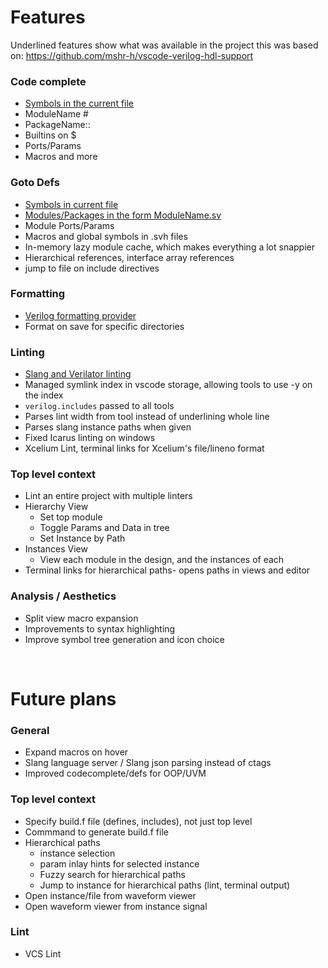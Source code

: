 # Features

Underlined features show what was available in the project this was based on: https://github.com/mshr-h/vscode-verilog-hdl-support

### Code complete
- <u>Symbols in the current file</u>
- ModuleName #
- PackageName::
- Builtins on $
- Ports/Params
- Macros and more

### Goto Defs
- <u>Symbols in current file</u>
- <u>Modules/Packages in the form ModuleName.sv</u>
- Module Ports/Params
- Macros and global symbols in .svh files
- In-memory lazy module cache, which makes everything a lot snappier
- Hierarchical references, interface array references
- jump to file on include directives

### Formatting
- <u>Verilog formatting provider</u>
- Format on save for specific directories

### Linting
- <u>Slang and Verilator linting</u>
- Managed symlink index in vscode storage, allowing tools to use -y on the index
- `verilog.includes` passed to all tools
- Parses lint width from tool instead of underlining whole line
- Parses slang instance paths when given
- Fixed Icarus linting on windows
- Xcelium Lint, terminal links for Xcelium's file/lineno format

### Top level context
- Lint an entire project with multiple linters
- Hierarchy View
  - Set top module
  - Toggle Params and Data in tree
  - Set Instance by Path
- Instances View
  - View each module in the design, and the instances of each
- Terminal links for hierarchical paths- opens paths in views and editor

### Analysis / Aesthetics
- Split view macro expansion
- Improvements to syntax highlighting
- Improve symbol tree generation and icon choice


<br>

# Future plans

### General
- Expand macros on hover
- Slang language server / Slang json parsing instead of ctags
- Improved codecomplete/defs for OOP/UVM

### Top level context
- Specify build.f file (defines, includes), not just top level
- Commmand to generate build.f file
- Hierarchical paths
  - instance selection
  - param inlay hints for selected instance
  - Fuzzy search for hierarchical paths
  - Jump to instance for hierarchical paths (lint, terminal output)
- Open instance/file from waveform viewer
- Open waveform viewer from instance signal

### Lint
- VCS Lint
